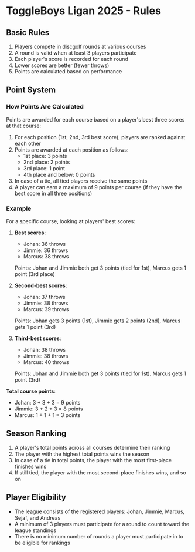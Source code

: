 # ToggleBoys Ligan 2025 - Rules

## Basic Rules

1. Players compete in discgolf rounds at various courses
2. A round is valid when at least 3 players participate
3. Each player's score is recorded for each round
4. Lower scores are better (fewer throws)
5. Points are calculated based on performance

## Point System

### How Points Are Calculated

Points are awarded for each course based on a player's best three scores at that course:

1. For each position (1st, 2nd, 3rd best score), players are ranked against each other
2. Points are awarded at each position as follows:
   - 1st place: 3 points
   - 2nd place: 2 points
   - 3rd place: 1 point
   - 4th place and below: 0 points
3. In case of a tie, all tied players receive the same points
4. A player can earn a maximum of 9 points per course (if they have the best score in all three positions)

### Example

For a specific course, looking at players' best scores:

1. **Best scores**:
   - Johan: 36 throws
   - Jimmie: 36 throws
   - Marcus: 38 throws

   Points: Johan and Jimmie both get 3 points (tied for 1st), Marcus gets 1 point (3rd place)

2. **Second-best scores**:
   - Johan: 37 throws
   - Jimmie: 38 throws
   - Marcus: 39 throws

   Points: Johan gets 3 points (1st), Jimmie gets 2 points (2nd), Marcus gets 1 point (3rd)

3. **Third-best scores**:
   - Johan: 38 throws
   - Jimmie: 38 throws
   - Marcus: 40 throws

   Points: Johan and Jimmie both get 3 points (tied for 1st), Marcus gets 1 point (3rd)

**Total course points**:
- Johan: 3 + 3 + 3 = 9 points
- Jimmie: 3 + 2 + 3 = 8 points
- Marcus: 1 + 1 + 1 = 3 points

## Season Ranking

1. A player's total points across all courses determine their ranking
2. The player with the highest total points wins the season
3. In case of a tie in total points, the player with the most first-place finishes wins
4. If still tied, the player with the most second-place finishes wins, and so on

## Player Eligibility

- The league consists of the registered players: Johan, Jimmie, Marcus, Sejaf, and Andreas
- A minimum of 3 players must participate for a round to count toward the league standings
- There is no minimum number of rounds a player must participate in to be eligible for rankings 
